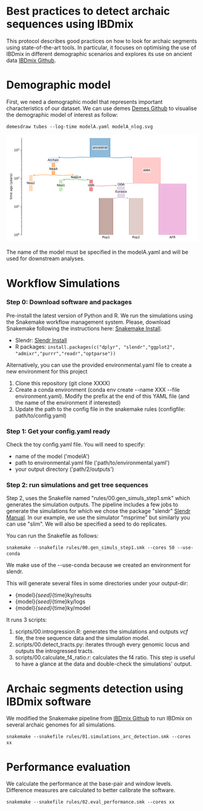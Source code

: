 # Best practices to detect archaic sequences using IBDmix
This protocol describes good practices on how to look for archaic segments using state-of-the-art tools. In particular, it focuses on optimising the use of IBDmix in different demographic scenarios and explores its use on ancient data [IBDmix Github](https://github.com/PrincetonUniversity/IBDmix). 


# Demographic model

First, we need a demographic model that represents important characteristics of our dataset. We can use demes [Demes Github](https://popsim-consortium.github.io/demes-spec-docs/main/introduction.html) to visualise the demographic model of interest as follow:
````
demesdraw tubes --log-time modelA.yaml modelA_nlog.svg
````
[![INSERT YOUR GRAPHIC HERE](modelA.png)]()

The name of the model must be specified in the modelA.yaml and will be used for downstream analyses. 

# Workflow Simulations
### Step 0: Download software and packages 
Pre-install the latest version of Python and R. We run the simulations using the Snakemake workflow management system. Please, download Snakemake following the instructions here: [Snakemake Install](https://snakemake.readthedocs.io/en/stable/getting_started/installation.html).
- Slendr: [Slendr Install](https://cloud.r-project.org/web/packages/slendr/vignettes/vignette-00-installation.html)
- R packages: ````install.packages(c("dplyr", "slendr","ggplot2", "admixr","purrr","readr","optparse"))````

Alternatively, you can use the provided environmental.yaml file to create a new environment for this project
1. Clone this repository (git clone XXXX)
2. Create a conda environment (conda env create --name XXX --file environment.yaml). Modify the prefix at the end of this YAML file (and the name of the environment if interested)
3. Update the path to the config file in the snakemake rules (configfile: path/to/config.yaml)

### Step 1: Get your config.yaml ready
Check the toy config.yaml file. You will need to specify:
- name of the model ('modelA')
- path to environmental.yaml file ('path/to/environmental.yaml')
- your output directory ('path/2/outputs')

### Step 2: run simulations and get tree sequences 
Step 2, uses the Snakefile named "rules/00.gen_simuls_step1.smk" which generates the simulation outputs. The pipeline includes a few jobs to generate the simulations for which we chose the package "slendr" [Slendr Manual](https://www.slendr.net/articles/vignette-05-tree-sequences.html). In our example, we use the simulator "msprime" but similarly you can use "slim". We will also be specified a seed to do replicates. 

You can run the Snakefile as follows:
````
snakemake --snakefile rules/00.gen_simuls_step1.smk --cores 50 --use-conda
````
We make use of the --use-conda because we created an environment for slendr.

This will generate several files in some directories under your output-dir:
- {model}_{seed}_{time}ky/results
- {model}_{seed}_{time}ky/logs
- {model}_{seed}_{time}ky/model

It runs 3 scripts:
1. scripts/00.introgression.R: generates the simulations and outputs _vcf_ file, the tree sequence data and the simulation model. 
2. scripts/00.detect_tracts.py: iterates through every genomic locus and outputs the introgressed tracts. 
3. scripts/00.calculate_f4_ratio.r: calculates the f4 ratio. This step is useful to have a glance at the data and double-check the simulations' output. 


# Archaic segments detection using IBDmix software
We modified the Snakemake pipeline from [IBDmix Github](https://github.com/PrincetonUniversity/IBDmix) to run IBDmix on several archaic genomes for all simulations. 
````
snakemake --snakefile rules/01.simulations_arc_detection.smk --cores xx
````

# Performance evaluation 
 We calculate the performance at the base-pair and window levels. Difference measures are calculated to better calibrate the software. 
 
````
snakemake --snakefile rules/02.eval_performance.smk --cores xx
````

